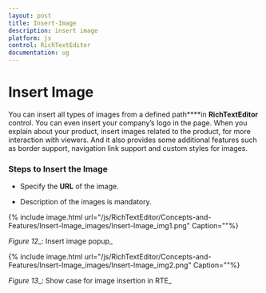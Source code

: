 ```yaml
---
layout: post
title: Insert-Image
description: insert image
platform: js
control: RichTextEditor
documentation: ug
---
```


# Insert Image

You can insert all types of images from a defined path****in **RichTextEditor** control. You can even insert your company’s logo in the page. When you explain about your product, insert images related to the product, for more interaction with viewers. And it also provides some additional features such as border support, navigation link support and custom styles for images.

### Steps to Insert the Image

* Specify the **URL** of the image.

*  Description of the images is mandatory.

{% include image.html url="/js/RichTextEditor/Concepts-and-Features/Insert-Image_images/Insert-Image_img1.png" Caption=""%}

_Figure_ _12__: Insert image popup_

{% include image.html url="/js/RichTextEditor/Concepts-and-Features/Insert-Image_images/Insert-Image_img2.png" Caption=""%}

_Figure_ _13__: Show case for image insertion in RTE_

